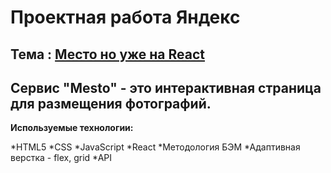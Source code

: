 # Проектная работа Яндекс

## Тема : [Место но уже на React](https://jon666grid.github.io/mesto-react/)

## Сервис "Mesto" - это интерактивная страница для размещения фотографий.

**Используемые технологии:**

*HTML5
*CSS
*JavaScript
*React
*Методология БЭМ
*Адаптивная верстка - flex, grid
*API
